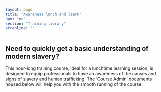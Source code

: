 ```yaml
---
layout: page
title: "Awareness lunch and learn"
nav: "no"
section: "Training library"
strapline: ""
---
```


## Need to quickly get a basic understanding of modern slavery?

This hour-long training course, ideal for a lunchtime learning session, is designed to equip professionals to have an awareness of the causes and signs of slavery and human trafficking. The ‘Course Admin’ documents housed below will help you with the smooth running of the course.